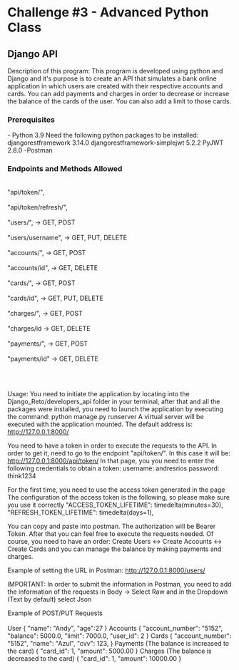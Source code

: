 <h1>Challenge #3 - Advanced Python Class</h1>
<h2>Django API</h2>

Description of this program: This program is developed using python and Django and it's purpose is to create an API that simulates a bank online application in which users are created with their respective accounts and cards. 
You can add payments and charges in order to decrease or increase the balance of the cards of the user. You can also add a limit to those cards.

<h3>Prerequisites</h3>
- Python 3.9
Need the following python packages to be installed:
djangorestframework 3.14.0
djangorestframework-simplejwt 5.2.2
PyJWT 2.8.0
-Postman

<h3>Endpoints and Methods Allowed</h3>
<br>"api/token/",</br>
<br>"api/token/refresh/",</br>
<br>"users/", -> GET, POST</br>
<br>"users/username", -> GET, PUT, DELETE </br>
<br>"accounts/", -> GET, POST </br>
<br>"accounts/id", -> GET, DELETE </br>
<br>"cards/", -> GET, POST </br>
<br>"cards/id",  -> GET, PUT, DELETE </br>
<br>"charges/", -> GET, POST </br>
<br>"charges/id -> GET, DELETE </br>
<br>"payments/", -> GET, POST </br>
<br>"payments/id" -> GET, DELETE </br>

<br></br>

Usage:
You need to initiate the application by locating into the Django_Reto/developers_api folder in your terminal, after that and all the packages were installed, you need to launch the application by executing the command:
python manage.py runserver
A virtual server will be executed with the application mounted. The default address is:
http://127.0.0.1:8000/

You need to have a token in order to execute the requests to the API. In order to get it, need to go to the endpoint "api/token/". In this case it will be: http://127.0.0.1:8000/api/token/
In that page, you you need to enter the following credentials to obtain a token:
username: andresrios
password: think1234

For the first time, you need to use the access token generated in the page
The configuration of the access token is the following, so please make sure you use it correctly
    "ACCESS_TOKEN_LIFETIME": timedelta(minutes=30),
    "REFRESH_TOKEN_LIFETIME": timedelta(days=1),

You can copy and paste into postman. The authorization will be Bearer Token. After that you can feel free to execute the requests needed. Of course, you need to have an order: Create Users <-> Create Accounts <-> Create Cards and you can manage the balance by making payments and charges.

Example of setting the URL in Postman:
http://127.0.0.1:8000/users/

IMPORTANT: In order to submit the information in Postman, you need to add the information of the requests in Body -> Select Raw and in the Dropdown (Text by default) select Json

Example of POST/PUT Requests
<br> </br>
User
{
"name": "Andy",
"age":27
}
Accounts
{
        "account_number": "5152",
        "balance": 5000.0,
        "limit": 7000.0,
        "user_id": 2
    }
Cards
{
        "account_number": "5152",
        "name": "Azul",
        "cvv": 123,
    }
Payments (The balance is increased to the card)
{
        "card_id": 1,
        "amount": 5000.00
    }
Charges (The balance is decreased to the card)
{
        "card_id": 1,
        "amount": 10000.00
    }
